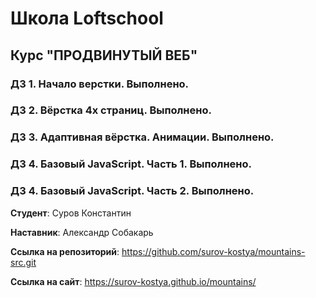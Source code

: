 # Школа Loftschool
## Курс "ПРОДВИНУТЫЙ ВЕБ"
### ДЗ 1. Начало верстки. Выполнено.
### ДЗ 2. Вёрстка 4х страниц. Выполнено.
### ДЗ 3. Адаптивная вёрстка. Анимации. Выполнено.
### ДЗ 4. Базовый JavaScript. Часть 1. Выполнено.
### ДЗ 4. Базовый JavaScript. Часть 2. Выполнено.

**Студент**: Суров Константин

**Наставник**: Александр Собакарь

**Ссылка на репозиторий**: https://github.com/surov-kostya/mountains-src.git

**Ссылка на сайт**:  https://surov-kostya.github.io/mountains/

